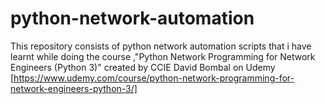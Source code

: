 # python-network-automation
This repository consists of python network automation scripts that i have learnt while doing the course ,"Python Network Programming for Network Engineers (Python 3)"  created by CCIE David Bombal on Udemy [https://www.udemy.com/course/python-network-programming-for-network-engineers-python-3/]
